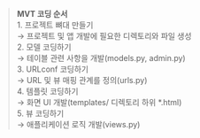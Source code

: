 > **MVT 코딩 순서**  
    1. 프로젝트 뼈대 만들기  
    → 프로젝트 및 앱 개발에 필요한 디렉토리와 파일 생성  
    2. 모델 코딩하기  
    → 테이블 관련 사항을 개발(models.py, admin.py)  
    3. URLconf 코딩하기  
    → URL 및 뷰 매핑 관계를 정의(urls.py)  
    4. 템플릿 코딩하기  
    → 화면 UI 개발(templates/ 디렉토리 하위 *.html)  
    5. 뷰 코딩하기  
    → 애플리케이션 로직 개발(views.py)